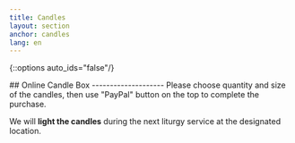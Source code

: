 ```yaml
---
title: Candles
layout: section
anchor: candles
lang: en
---
```

{::options auto_ids="false"/}

<div class="section-title center" markdown="1">
## Online Candle Box
--------------------
Please choose quantity and size of the candles, then use "PayPal" button on the top to complete
the purchase.

We will <b>light the candles</b> during the next liturgy service at the designated location.

<div id="online-candle-box"></div>
<script>
{% include inventory.js %}
new app.CandleBox({
  target: document.querySelector('#online-candle-box'),
  props: {
    lang: 'en',
    locations, products, paypalClientId, brandName, thankYouMessage
  }
});
</script>
</div>


